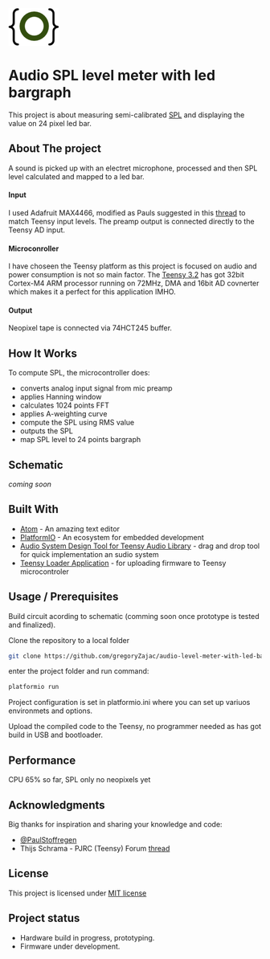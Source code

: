 <a href="http://gz.technology" target="_blank">![logo](doc/logo.png)</a>

# Audio SPL level meter with led bargraph

This project is about measuring semi-calibrated [SPL](https://en.wikipedia.org/wiki/Sound_pressure#Sound_pressure_level) and displaying the value on 24 pixel led bar.

## About The project

A sound is picked up with an electret microphone, processed and then SPL level calculated and mapped to a led bar.

#### Input

I used Adafruit MAX4466, modified as Pauls suggested in this [thread](https://forum.pjrc.com/threads/40468-Help-with-Basic-Audio-Lib-results?p=126317&viewfull=1#post126317) to match Teensy input levels. The preamp output is connected directly to the Teensy AD input.

#### Microconroller
I have choseen the Teensy platform as this project is focused on audio and power consumption is not so main factor. The [Teensy 3.2](https://www.pjrc.com/teensy/teensy31.html) has got 32bit Cortex-M4 ARM processor running on 72MHz, DMA and 16bit AD covnerter which makes it a perfect for this application IMHO.

#### Output
Neopixel tape is connected via 74HCT245 buffer.

## How It Works
To compute SPL, the microcontroller does:
- converts analog input signal from mic preamp
- applies Hanning window
- calculates 1024 points FFT
- applies A-weighting curve
- compute the SPL using RMS value
- outputs the SPL
- map SPL level to 24 points bargraph

## Schematic
_coming soon_

## Built With
* [Atom](https://atom.io) - An amazing text editor
* [PlatformIO](https://platformio.org) - An ecosystem for embedded development
* [Audio System Design Tool for Teensy Audio Library](https://www.pjrc.com/teensy/gui/) - drag and drop tool for quick implementation an sudio system
* [Teensy Loader Application](https://www.pjrc.com/teensy/loader.html) - for uploading firmware to Teensy microcontroler

## Usage / Prerequisites
Build circuit acording to schematic (comming soon once prototype is tested and finalized).

Clone the repository to a local folder
```bash
git clone https://github.com/gregoryZajac/audio-level-meter-with-led-bargraph.git
```
enter the project folder and run command:
```bash
platformio run
```
Project configuration is set in platformio.ini where you can set up variuos environmets and options.

Upload the compiled code to the Teensy, no programmer needed as has got build in USB and bootloader.

## Performance
CPU 65% so far, SPL only no neopixels yet

## Acknowledgments
Big thanks for inspiration and sharing your knowledge and code:
- [@PaulStoffregen](https://github.com/PaulStoffregen)
- Thijs Schrama - PJRC (Teensy) Forum [thread](https://forum.pjrc.com/threads/34371-Teensy-3-2-Sound-Level-Meter-(sound-measurement-device))
## License
This project is licensed under [MIT license](http://opensource.org/licenses/mit-license.php)

## Project status
- Hardware build in progress, prototyping.
- Firmware under development.
